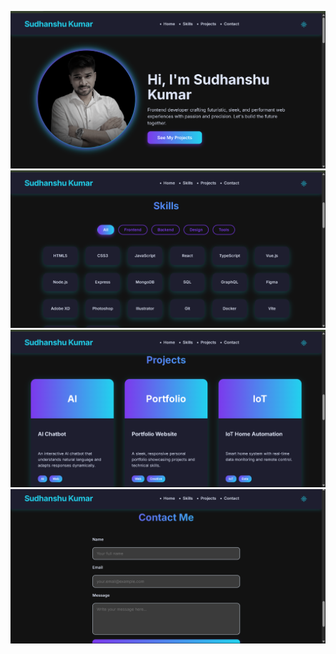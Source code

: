 ![image](https://github.com/sudhanshu-indian/Portfolio-Website-HTML-CSS-Javascript-Integrated/blob/8aba2d3c7e195084f25fb16cc7c3888cf8da1a03/Screenshot%20(87).png)
![image](https://github.com/sudhanshu-indian/Portfolio-Website-HTML-CSS-Javascript-Integrated/blob/8aba2d3c7e195084f25fb16cc7c3888cf8da1a03/Screenshot%20(88).png)
![image](https://github.com/sudhanshu-indian/Portfolio-Website-HTML-CSS-Javascript-Integrated/blob/8aba2d3c7e195084f25fb16cc7c3888cf8da1a03/Screenshot%20(89).png)
![image](https://github.com/sudhanshu-indian/Portfolio-Website-HTML-CSS-Javascript-Integrated/blob/8aba2d3c7e195084f25fb16cc7c3888cf8da1a03/Screenshot%20(90).png)
